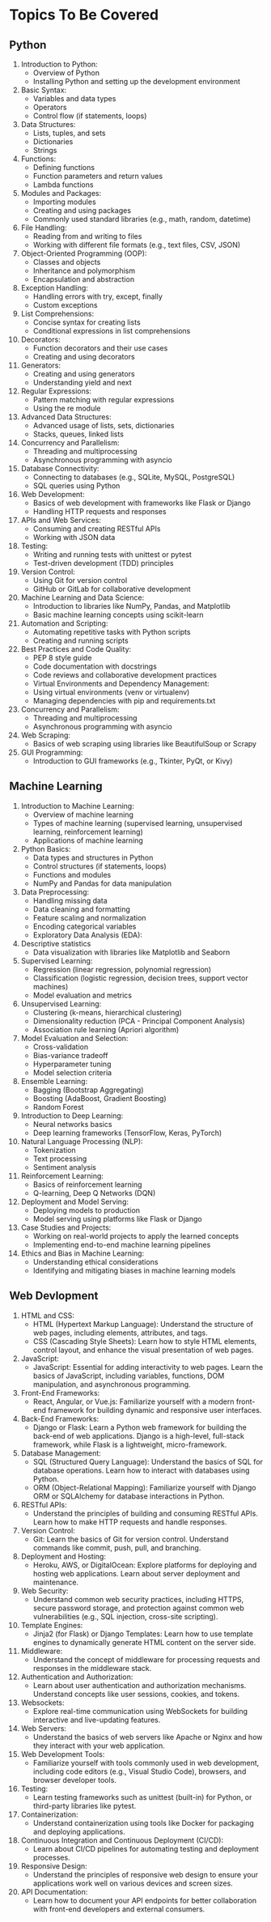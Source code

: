 # Topics To Be Covered
## Python
1. Introduction to Python:
   - Overview of Python
   - Installing Python and setting up the development environment
2. Basic Syntax:
   - Variables and data types
   - Operators
   - Control flow (if statements, loops)
3. Data Structures:
   - Lists, tuples, and sets
   - Dictionaries
   - Strings
4. Functions:
   - Defining functions
   - Function parameters and return values
   - Lambda functions
5. Modules and Packages:
   - Importing modules
   - Creating and using packages
   - Commonly used standard libraries (e.g., math, random, datetime)
6. File Handling:
   - Reading from and writing to files
   - Working with different file formats (e.g., text files, CSV, JSON)
7. Object-Oriented Programming (OOP):
   - Classes and objects
   - Inheritance and polymorphism
   - Encapsulation and abstraction
8. Exception Handling:
   - Handling errors with try, except, finally
   - Custom exceptions
9. List Comprehensions:
   - Concise syntax for creating lists
   - Conditional expressions in list comprehensions
10. Decorators:
    - Function decorators and their use cases
    - Creating and using decorators
11. Generators:
    - Creating and using generators
    - Understanding yield and next
12. Regular Expressions:
    - Pattern matching with regular expressions
    - Using the re module
13. Advanced Data Structures:
    - Advanced usage of lists, sets, dictionaries
    - Stacks, queues, linked lists
14. Concurrency and Parallelism:
    - Threading and multiprocessing
    - Asynchronous programming with asyncio
15. Database Connectivity:
    - Connecting to databases (e.g., SQLite, MySQL, PostgreSQL)
    - SQL queries using Python
16. Web Development:
    - Basics of web development with frameworks like Flask or Django
    - Handling HTTP requests and responses
17. APIs and Web Services:
    - Consuming and creating RESTful APIs
    - Working with JSON data
18. Testing:
    - Writing and running tests with unittest or pytest
    - Test-driven development (TDD) principles
19. Version Control:
    - Using Git for version control
    - GitHub or GitLab for collaborative development
20. Machine Learning and Data Science:
    - Introduction to libraries like NumPy, Pandas, and Matplotlib
    - Basic machine learning concepts using scikit-learn
21. Automation and Scripting:
    - Automating repetitive tasks with Python scripts
    - Creating and running scripts
22. Best Practices and Code Quality:
    - PEP 8 style guide
    - Code documentation with docstrings
    - Code reviews and collaborative development practices
    - Virtual Environments and Dependency Management:
    - Using virtual environments (venv or virtualenv)
    - Managing dependencies with pip and requirements.txt
23. Concurrency and Parallelism:
    - Threading and multiprocessing
    - Asynchronous programming with asyncio
24. Web Scraping:
    - Basics of web scraping using libraries like BeautifulSoup or Scrapy
25. GUI Programming:
    - Introduction to GUI frameworks (e.g., Tkinter, PyQt, or Kivy)
   
## Machine Learning
1. Introduction to Machine Learning:
   - Overview of machine learning
   - Types of machine learning (supervised learning, unsupervised learning, reinforcement learning)
   - Applications of machine learning
2. Python Basics:
   - Data types and structures in Python
   - Control structures (if statements, loops)
   - Functions and modules
   - NumPy and Pandas for data manipulation
3. Data Preprocessing:
   - Handling missing data
   - Data cleaning and formatting
   - Feature scaling and normalization
   - Encoding categorical variables
   - Exploratory Data Analysis (EDA):
4. Descriptive statistics
   - Data visualization with libraries like Matplotlib and Seaborn
5. Supervised Learning:
   - Regression (linear regression, polynomial regression)
   - Classification (logistic regression, decision trees, support vector machines)
   - Model evaluation and metrics
6. Unsupervised Learning:
   - Clustering (k-means, hierarchical clustering)
   - Dimensionality reduction (PCA - Principal Component Analysis)
   - Association rule learning (Apriori algorithm)
7. Model Evaluation and Selection:
   - Cross-validation
   - Bias-variance tradeoff
   - Hyperparameter tuning
   - Model selection criteria
8. Ensemble Learning:
   - Bagging (Bootstrap Aggregating)
   - Boosting (AdaBoost, Gradient Boosting)
   - Random Forest
9. Introduction to Deep Learning:
    - Neural networks basics
    - Deep learning frameworks (TensorFlow, Keras, PyTorch)
10. Natural Language Processing (NLP):
    - Tokenization
    - Text processing
    - Sentiment analysis
11. Reinforcement Learning:
    - Basics of reinforcement learning
    - Q-learning, Deep Q Networks (DQN)
12. Deployment and Model Serving:
    - Deploying models to production
    - Model serving using platforms like Flask or Django
14. Case Studies and Projects:
    - Working on real-world projects to apply the learned concepts
    - Implementing end-to-end machine learning pipelines
15. Ethics and Bias in Machine Learning:
    - Understanding ethical considerations
    - Identifying and mitigating biases in machine learning models
   
## Web Devlopment
1. HTML and CSS:
   - HTML (Hypertext Markup Language): Understand the structure of web pages, including elements, attributes, and tags.
   - CSS (Cascading Style Sheets): Learn how to style HTML elements, control layout, and enhance the visual presentation of web pages.
2. JavaScript:
   - JavaScript: Essential for adding interactivity to web pages. Learn the basics of JavaScript, including variables, functions, DOM manipulation, and asynchronous programming.
3. Front-End Frameworks:
   - React, Angular, or Vue.js: Familiarize yourself with a modern front-end framework for building dynamic and responsive user interfaces.
4. Back-End Frameworks:
   - Django or Flask: Learn a Python web framework for building the back-end of web applications. Django is a high-level, full-stack framework, while Flask is a lightweight, micro-framework.
5. Database Management:
   - SQL (Structured Query Language): Understand the basics of SQL for database operations. Learn how to interact with databases using Python.
   - ORM (Object-Relational Mapping): Familiarize yourself with Django ORM or SQLAlchemy for database interactions in Python.
6. RESTful APIs:
   - Understand the principles of building and consuming RESTful APIs. Learn how to make HTTP requests and handle responses.
7. Version Control:
   - Git: Learn the basics of Git for version control. Understand commands like commit, push, pull, and branching.
8. Deployment and Hosting:
   - Heroku, AWS, or DigitalOcean: Explore platforms for deploying and hosting web applications. Learn about server deployment and maintenance.
9. Web Security:
    - Understand common web security practices, including HTTPS, secure password storage, and protection against common web vulnerabilities (e.g., SQL injection, cross-site scripting).
10. Template Engines:
    - Jinja2 (for Flask) or Django Templates: Learn how to use template engines to dynamically generate HTML content on the server side.
11. Middleware:
    - Understand the concept of middleware for processing requests and responses in the middleware stack.
12. Authentication and Authorization:
    - Learn about user authentication and authorization mechanisms. Understand concepts like user sessions, cookies, and tokens.
13. Websockets:
    - Explore real-time communication using WebSockets for building interactive and live-updating features.
14. Web Servers:
    - Understand the basics of web servers like Apache or Nginx and how they interact with your web application.
15. Web Development Tools:
    - Familiarize yourself with tools commonly used in web development, including code editors (e.g., Visual Studio Code), browsers, and browser developer tools.
16. Testing:
    - Learn testing frameworks such as unittest (built-in) for Python, or third-party libraries like pytest.
17. Containerization:
    - Understand containerization using tools like Docker for packaging and deploying applications.
18. Continuous Integration and Continuous Deployment (CI/CD):
    - Learn about CI/CD pipelines for automating testing and deployment processes.
19. Responsive Design:
    - Understand the principles of responsive web design to ensure your applications work well on various devices and screen sizes.
20. API Documentation:
    - Learn how to document your API endpoints for better collaboration with front-end developers and external consumers.
